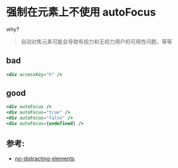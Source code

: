 # 强制在元素上不使用 autoFocus

why?

> 自动对焦元素可能会导致有视力和无视力用户的可用性问题，等等

## bad

```jsx
<div accessKey="h" />
```

## good

```jsx
<div autoFocus />
<div autoFocus="true" />
<div autoFocus="false" />
<div autoFocus={undefined} />
```

## 参考:

- [no-distracting-elements](https://github.com/jsx-eslint/eslint-plugin-react/blob/c42b624d0fb9ad647583a775ab9751091eec066f/docs/rules/no-distracting-elements)

